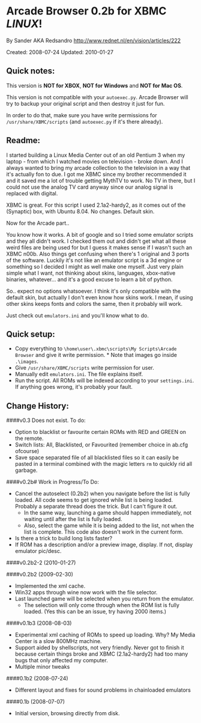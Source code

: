 Arcade Browser 0.2b for XBMC *LINUX*!
==================

By Sander AKA Redsandro
http://www.rednet.nl/en/vision/articles/222


Created:	2008-07-24
Updated:	2010-01-27

Quick notes:
------------

This version is **NOT for XBOX**, **NOT for Windows** and **NOT for Mac OS**.

This version is not compatible with your `autoexec.py`.
Arcade Browser will try to backup your original script and then destroy it just for fun.

In order to do that, make sure you have write permissions for `/usr/share/XBMC/scripts` (and `autoexec.py` if it's there already).



Readme:
-------

I started building a Linux Media Center out of an old Pentium 3 when my laptop - from which I watched movies on television - broke down. And I always wanted to bring my arcade collection to the television in a way that it's actually fon to due. I got me XBMC since my brother recommended it and it saved me a lot of trouble getting MythTV to work. No TV in there, but I could not use the analog TV card anyway since our analog signal is replaced with digital.

XBMC is great. For this script I used 2.1a2-hardy2, as it comes out of the (Synaptic) box, with Ubuntu 8.04.
No changes. Default skin.

Now for the Arcade part..

You know how it works. A bit of google and so I tried some emulator scripts and they all didn't work. I checked them out and didn't get what all these weird files are being used for but I guess it makes sense if I wasn't such an XBMC n00b. Also things get confusing when there's 1 original and 3 ports of the software. Luckily it's not like an emulator script is a 3d engine or something so I decided I might as well make one myself. Just very plain simple what I want, not thinking about skins, languages, xbox-native binaries, whatever... and it's a good excuse to learn a bit of python.

So.. expect no options whatsoever. I think it's only compatible with the default skin, but actually I don't even know how skins work. I mean, if using other skins keeps fonts and colors the same, then it probably will work.

Just check out `emulators.ini` and you'll know what to do.



Quick setup:
------

* Copy everything to `\home\user\.xbmc\scripts\My Scripts\Arcade Browser` and give it write permission. * Note that images go inside `.\images`.
* Give `/usr/share/XBMC/scripts` write permission for user.
* Manually edit `emulators.ini`. The file explains itself.
* Run the script. All ROMs will be indexed according to your `settings.ini`. If anything goes wrong, it's probably your fault.



Change History:
---------------

####v0.3 Does not exist. To do:
* Option to blacklist or favourite certain ROMs with RED and GREEN on the remote.
* Switch lists: All, Blacklisted, or Favourited (remember choice in ab.cfg ofcourse)
* Save space separated file of all blacklisted files so it can easily be pasted in a terminal combined with the magic letters `rm` to quickly rid all garbage.

####v0.2b# Work in Progress/To Do:
* Cancel the autoselect (0.2b2) when you navigate before the list is fully loaded. All code seems to get ignored while list is being loaded. Probably a separate thread does the trick. But I can't figure it out.
  * In the same way, launching a game should happen immediately, not waiting until after the list is fully loaded.
  * Also, select the game while it is being added to the list, not when the list is complete. This code also doesn't work in the current form.
* Is there a trick to build long lists faster?
* If ROM has a description and/or a preview image, display. If not, display emulator pic/desc.

####v0.2b2-2 (2010-01-27)

####v0.2b2 (2009-02-30)
* Implemented the xml cache.
* Win32 apps through wine now work with the file selector.
* Last launched game will be selected when you return from the emulator.
  * The selection will only come through when the ROM list is fully loaded. (Yes this can be an issue, try having 2000 items.)

####v0.1b3 (2008-08-03)
* Experimental xml caching of ROMs to speed up loading. Why? My Media Center is a slow 800MHz machine.
* Support aided by shellscripts, not very friendly. Never got to finish it because certain things broke and XBMC (2.1a2-hardy2) had too many bugs that only affected my computer.
* Multiple minor tweaks

####0.1b2 (2008-07-24)
* Different layout and fixes for sound problems in chainloaded emulators

####0.1b (2008-07-07)
* Initial version, browsing directly from disk.


